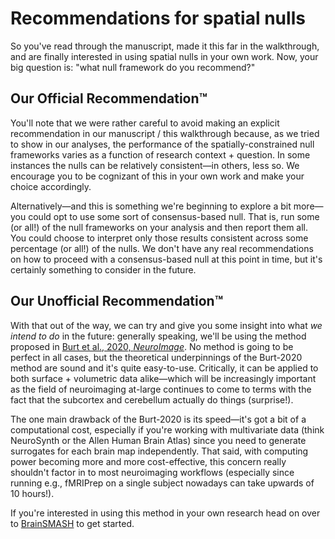 # Recommendations for spatial nulls

So you've read through the manuscript, made it this far in the walkthrough, and are finally interested in using spatial nulls in your own work.
Now, your big question is: "what null framework do you recommend?"

## Our Official Recommendation™

You'll note that we were rather careful to avoid making an explicit recommendation in our manuscript / this walkthrough because, as we tried to show in our analyses, the performance of the spatially-constrained null frameworks varies as a function of research context + question.
In some instances the nulls can be relatively consistent—in others, less so.
We encourage you to be cognizant of this in your own work and make your choice accordingly.

Alternatively—and this is something we're beginning to explore a bit more—you could opt to use some sort of consensus-based null.
That is, run some (or all!) of the null frameworks on your analysis and then report them all.
You could choose to interpret only those results consistent across some percentage (or all!) of the nulls.
We don't have any real recommendations on how to proceed with a consensus-based null at this point in time, but it's certainly something to consider in the future.

## Our Unofficial Recommendation™

With that out of the way, we can try and give you some insight into what _we intend to do_ in the future: generally speaking, we'll be using the method proposed in [Burt et al., 2020, *NeuroImage*](https://doi.org/10.1016/j.neuroimage.2020.117038).
No method is going to be perfect in all cases, but the theoretical underpinnings of the Burt-2020 method are sound and it's quite easy-to-use.
Critically, it can be applied to both surface + volumetric data alike—which will be increasingly important as the field of neuroimaging at-large continues to come to terms with the fact that the subcortex and cerebellum actually do things (surprise!).

The one main drawback of the Burt-2020 is its speed—it's got a bit of a computational cost, especially if you're working with multivariate data (think NeuroSynth or the Allen Human Brain Atlas) since you need to generate surrogates for each brain map independently.
That said, with computing power becoming more and more cost-effective, this concern really shouldn't factor in to most neuroimaging workflows (especially since running e.g., fMRIPrep on a single subject nowadays can take upwards of 10 hours!).

If you're interested in using this method in your own research head on over to [BrainSMASH](https://brainsmash.readthedocs.io/) to get started.
